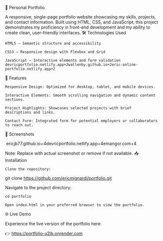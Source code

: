 💼 Personal Portfolio

A responsive, single-page portfolio website showcasing my skills, projects, and contact information. Built using HTML, CSS, and JavaScript, this project demonstrates my proficiency in front-end development and my ability to create clean, user-friendly interfaces.​
🛠️ Technologies Used

    HTML5 – Semantic structure and accessibility

    CSS3 – Responsive design with Flexbox and Grid

    JavaScript – Interactive elements and form validation​
    devricportfolio.netlify.app+2wallenby.github.io+2eric-online-portfolio.netlify.app+2

🚀 Features

    Responsive Design: Optimized for desktop, tablet, and mobile devices.

    Interactive Elements: Smooth scrolling navigation and dynamic content sections.

    Project Highlights: Showcases selected projects with brief descriptions and links.

    Contact Form: Integrated form for potential employers or collaborators to reach out.​

📸 Screenshots

​
ericjb77.github.io+4devricportfolio.netlify.app+4emangor.com+4

​Note: Replace with actual screenshot or remove if not available.​
📥 Installation

    Clone the repository:

git clone https://github.com/ericmignardi/portfolio.git

Navigate to the project directory:

    cd portfolio

    Open index.html in your preferred browser to view the portfolio.

🌐 Live Demo

Experience the live version of the portfolio here:​

👉 https://portfolio-u2lb.onrender.com
